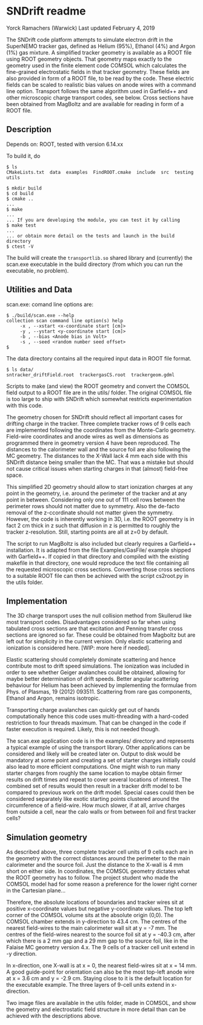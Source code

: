 # SNDrift readme


Yorck Ramachers (Warwick)
Last updated February 4, 2019

The SNDrift code platform attempts to simulate electron drift in the
SuperNEMO tracker gas, defined as Helium (95%), Ethanol (4%) and
Argon (1%) gas mixture. A simplified tracker geometry is available
as a ROOT file using ROOT geometry objects. That geometry maps 
exactly to the geometry used in the finite element code COMSOL
which calculates the fine-grained electrostatic fields in that
tracker geometry. These fields are also provided in form of a 
ROOT file, to be read by the code. These electric fields
can be scaled to realistic bias values on anode wires with
a command line option.
Transport follows the same algorithm used in Garfield++ and other
microscopic charge transport codes, see below. Cross sections 
have been obtained from MagBoltz and are available for reading
in form of a ROOT file.

## Description

Depends on: ROOT, tested with version 6.14.xx

To build it, do

``` console
$ ls
CMakeLists.txt  data  examples  FindROOT.cmake  include  src  testing  utils

$ mkdir build
$ cd build
$ cmake ..
...
$ make
...
... If you are developing the module, you can test it by calling
$ make test
...
... or obtain more detail on the tests and launch in the build directory
$ ctest -V
```

The build will create the `transportlib.so` shared library and (currently)
the scan.exe executable in the build directory (from which you can run
the executable, no problem).

## Utilities and Data

scan.exe: comand line options are:

``` console
$ ./build/scan.exe --help
collection scan command line option(s) help
	 -x , --xstart <x-coordinate start [cm]>
	 -y , --ystart <y-coordinate start [cm]>
	 -b , --bias <Anode bias in Volt>
	 -s , --seed <random number seed offset>
$
```

The data directory contains all the required input data in ROOT file
format. 

``` console
$ ls data/
sntracker_driftField.root  trackergasCS.root  trackergeom.gdml
```

Scripts to make (and view) the ROOT geometry and convert the COMSOL 
field output to a ROOT file are in the utils/ folder. The original 
COMSOL file is too large to ship with SNDrift which somewhat restricts
experimentation with this code.

The geometry chosen for SNDrift should reflect all important cases 
for drifting charge in the tracker. Three complete tracker rows of 
9 cells each are implemented following the coordinates from the 
Monte-Carlo geometry. Field-wire coordinates and anode wires as well
as dimensions as programmed there in geometry version 4 have been 
reproduced. The distances to the calorimeter wall and the source 
foil are also following the MC geometry. The distances to the 
X-Wall lack 4 mm each side with this SNDrift distance being smaller
than the MC. That was a mistake but should not cause critical issues
when starting charges in that (almost) field-free space.

This simplified 2D geometry should allow to start ionization charges at 
any point in the geometry, i.e. around the perimeter of the tracker
and at any point in between. Considering only one out of 111 cell 
rows between the perimeter rows should not matter due to symmetry. Also
the de-facto removal of the z-ccordinate should not matter given the 
symmetry. However, the code is inherently working in 3D, i.e. the ROOT
geometry is in fact 2 cm thick in z such that diffusion in z is 
permitted to roughly the tracker z-resolution. Still, starting points
are all at z=0 by default.

The script to run MagBoltz is also included but clearly requires a 
Garfield++ installation. It is adapted from the file Examples/GasFile/ 
example shipped with Garfield++. If copied in that directory and 
compiled with the existing makefile in that directory, one would 
reproduce the text file containing all the requested microscopic cross 
sections. Converting those cross sections to a suitable ROOT file 
can then be achieved with the script cs2root.py in the utils folder.

## Implementation

The 3D charge transport uses the null collision method from Skullerud
like most transport codes. Disadvantages considered so far 
when using tabulated cross sections are that excitation and Penning 
transfer cross sections are ignored so far.
These could be obtained from Magboltz but are left out for simplicity
in the current version. Only elastic scattering and ionization is 
considered here. [WIP: more here if needed].

Elastic scattering should completely dominate scattering and hence 
contribute most to drift speed simulations. The ionization was included
in order to see whether Geiger avalanches could be obtained, allowing
for maybe better determination of drift speeds. Better angular 
scattering behaviour for Helium has been achieved by implementing
the formulae from Phys. of Plasmas, 19 (2012) 093511. Scattering 
from rare gas components, Ethanol and Argon, remains isotropic.

Transporting charge avalanches can quickly get out of hands 
computationally hence this code uses multi-threading with a 
hard-coded restriction to four threads maximum. That can be 
changed in the code if faster execution is required. Likely, this is 
not needed though.

The scan.exe application code is in the examples/ directory and represents 
a typical example of using the transport library. Other applications can be 
considered and likely will be created later on. Output to disk would 
be mandatory at some point and creating a set of starter charges 
initially could also lead to more efficient computations. One might wish 
to run many starter charges from roughly the same location to maybe obtain 
firmer results on drift times and repeat to cover several locations of
interest. The combined set of results would then result in a tracker 
drift model to be compared to previous work on the drift model. Special
cases could then be considered separately like exotic starting points
clustered around the circumference of a field-wire. How much slower, if 
at all, arrive charges from outside a cell, near the calo walls or from 
between foil and first tracker cells?

## Simulation geometry

As described above, three complete tracker cell units of 9 cells each 
are in the geometry with the correct distances around the perimeter to 
the main calorimeter and the source foil. Just the distance to the X-wall 
is 4 mm short on either side. In coordinates, the COMSOL geometry dictates 
what the ROOT geometry has to follow. The project student who made the 
COMSOL model had for some reason a preference for the lower right corner 
in the Cartesian plane...

Therefore, the absolute locations of boundaries and tracker wires sit at 
positive x-coordinate values but negative y-coordinate values. The top left 
corner of the COMSOL volume sits at the absolute origin (0,0). The COMSOL 
chamber extends in y-direction to 43.4 cm. The centres of the nearest 
field-wires to the main calorimeter wall sit at y = -7 mm. The centres of 
the field-wires nearest to the source foil sit at y = -40.3 cm, after which 
there is a 2 mm gap and a 29 mm gap to the source foil, like in the Falaise 
MC geometry version 4.x. The 9 cells of a tracker cell unit 
extend in -y direction. 

In x-direction, one X-wall is at x = 0, the nearest field-wires sit at x = 14 mm. 
A good guide-point for orientation can also be the most top-left anode wire 
at x = 3.6 cm and y = -2.9 cm. Staying close to it is the default location for 
the executable example. The three layers of 9-cell units extend in x-direction.

Two image files are available in the utils folder, made in COMSOL, and show the 
geometry and electrostatic field structure in more detail than can be achieved
with the descriptions above.
